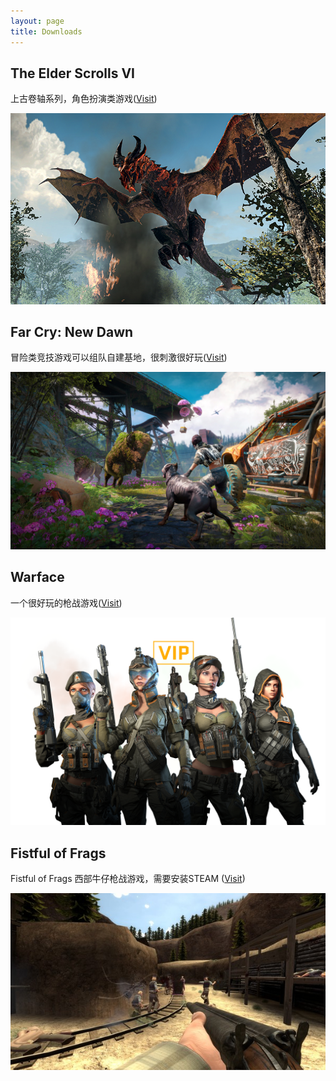 ```yaml
---
layout: page
title: Downloads
---
```

## The Elder Scrolls VI
上古卷轴系列，角色扮演类游戏([Visit](https://elderscrolls.bethesda.net/en))

![](images/TESB_Dragon_LCARD_776x470.jpg)

## Far Cry: New Dawn

冒险类竞技游戏可以组队自建基地，很刺激很好玩([Visit](https://far-cry.ubisoft.com/game/en-us/home))

![](/downloads/images/fcb_bison_1080.jpg)

## Warface 

一个很好玩的枪战游戏([Visit](https://www.warface.com/en/))

![](/downloads/images/bg-code-girl.png)

## Fistful of Frags

Fistful of Frags 西部牛仔枪战游戏，需要安装STEAM ([Visit](https://store.steampowered.com/app/265630/Fistful_of_Frags/))

![](/downloads/images/fistful.jpg) 


